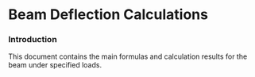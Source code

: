 # Beam Deflection Calculations
### Introduction
This document contains the main formulas and calculation results for the beam under specified loads.
